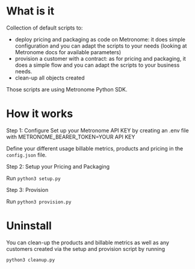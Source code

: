 # What is it

Collection of default scripts to:
- deploy pricing and packaging as code on Metronome: it does simple configuration and you can adapt the scripts to your needs (looking at Metronome docs for available parameters)
- provision a customer with a contract: as for pricing and packaging, it does a simple flow and you can adapt the scripts to your business needs.
- clean-up all objects created

Those scripts are using Metronome Python SDK.

# How it works

Step 1: Configure
Set up your Metronome API KEY by creating an .env file with METRONOME_BEARER_TOKEN=YOUR API KEY

Define your different usage billable metrics, products and pricing in the `config.json` file.

Step 2: Setup your Pricing and Packaging

Run 
```python3 setup.py```

Step 3: Provision

Run 
```python3 provision.py```

# Uninstall
You can clean-up the products and billable metrics as well as any customers created via the setup and provision script by running

```python3 cleanup.py```